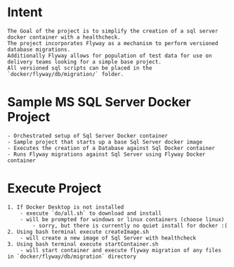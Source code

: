 # Intent
    The Goal of the project is to simplify the creation of a sql server docker container with a healthcheck.
    The project incorporates Flyway as a mechanism to perform versioned database migrations.
    Additionally Flyway allows for population of test data for use on delivery teams looking for a simple base project.
    All versioned sql scripts can be placed in the `docker/flyway/db/migration/` folder.

# Sample MS SQL Server Docker Project
    - Orchestrated setup of Sql Server Docker container
    - Sample project that starts up a base Sql Server docker image
    - Executes the creation of a Database against Sql Docker container
    - Runs Flyway migrations against Sql Server using Flyway Docker container
    
# Execute Project
    1. If Docker Desktop is not installed 
        - execute `do/all.sh` to download and install
        - will be prompted for windows or linux containers (choose linux)
            - sorry, but there is currently no quiet install for docker :(
    2. Using bash terminal execute createImage.sh
        - will create a new image of Sql Server with healthcheck
    3. Using bash terminal execute startContainer.sh 
        - will start container and execute flyway migration of any files in `docker/flyway/db/migration` directory
